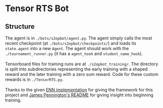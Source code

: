 # Tensor RTS Bot
## Structure
The agent is in ```./bots/s2opbot/agent.py```. The agent simply calls the most recent checkpoint (at ```./bots/s2opbot/checkpoints/```) and loads its ```state.agent``` into a new ```Agent```. The agent should work with the ```./tournament_runner.py``` (it has a ```agent_hook``` and ```student_name_hook```). \
\
Tensorboard files for training runs are at ```./s2opbot_training/```. The directory is split into subdirectories representing the early training with a shaped reward and the later training with a zero sum reward. Code for these custom rewards is in ```./TensorRTS.py```. \
\
Thanks to the given [ENN implementation](https://github.com/drchangliu/RL4SE/tree/main/enn/TensorRTS) for giving the framework for this project and [James Pennington's README](https://github.com/jp013718/TensorRTS_Selfplay/tree/main) for giving insight into beginning training.
